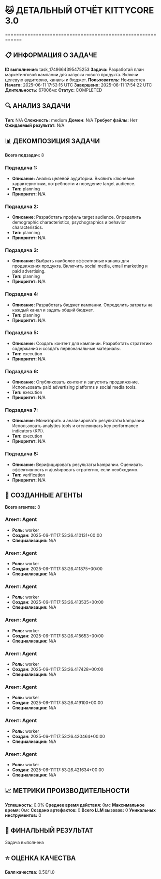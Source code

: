 # 🐱 ДЕТАЛЬНЫЙ ОТЧЁТ KITTYCORE 3.0
============================================================

## 📋 ИНФОРМАЦИЯ О ЗАДАЧЕ
**ID выполнения:** task_1749664395475253
**Задача:** Разработай план маркетинговой кампании для запуска нового продукта. Включи целевую аудиторию, каналы и бюджет.
**Пользователь:** Неизвестен
**Начато:** 2025-06-11 17:53:15 UTC
**Завершено:** 2025-06-11 17:54:22 UTC
**Длительность:** 67006мс
**Статус:** COMPLETED

## 🔍 АНАЛИЗ ЗАДАЧИ
**Тип:** N/A
**Сложность:** medium
**Домен:** N/A
**Требует файлы:** Нет
**Ожидаемый результат:** N/A

## 📊 ДЕКОМПОЗИЦИЯ ЗАДАЧИ
**Всего подзадач:** 8

### Подзадача 1:
- **Описание:** Анализ целевой аудитории. Выявить ключевые характеристики, потребности и поведение target audience.
- **Тип:** planning
- **Приоритет:** N/A

### Подзадача 2:
- **Описание:** Разработать профиль target audience. Определить demographic characteristics, psychographics и behavior characteristics.
- **Тип:** planning
- **Приоритет:** N/A

### Подзадача 3:
- **Описание:** Выбрать наиболее эффективные каналы для продвижения продукта. Включить social media, email marketing и paid advertising.
- **Тип:** planning
- **Приоритет:** N/A

### Подзадача 4:
- **Описание:** Разработать бюджет кампании. Определить затраты на каждый канал и задать общий бюджет.
- **Тип:** planning
- **Приоритет:** N/A

### Подзадача 5:
- **Описание:** Создать контент для кампании. Разработать стратегию содержания и создать первоначальные материалы.
- **Тип:** execution
- **Приоритет:** N/A

### Подзадача 6:
- **Описание:** Опубликовать контент и запустить продвижение. Использовать paid advertising platforms и social media tools.
- **Тип:** execution
- **Приоритет:** N/A

### Подзадача 7:
- **Описание:** Мониторить и анализировать результаты kampanии. Использовать analytics tools и отслеживать key performance indicators (KPI).
- **Тип:** execution
- **Приоритет:** N/A

### Подзадача 8:
- **Описание:** Верифицировать результаты kampanии. Оценивать эффективность и ajustировать стратегию, если необходимо.
- **Тип:** verification
- **Приоритет:** N/A

## 🤖 СОЗДАННЫЕ АГЕНТЫ
**Всего агентов:** 8

### Агент: Agent
- **Роль:** worker
- **Создан:** 2025-06-11T17:53:26.410131+00:00
- **Специализация:** N/A

### Агент: Agent
- **Роль:** worker
- **Создан:** 2025-06-11T17:53:26.411875+00:00
- **Специализация:** N/A

### Агент: Agent
- **Роль:** worker
- **Создан:** 2025-06-11T17:53:26.413535+00:00
- **Специализация:** N/A

### Агент: Agent
- **Роль:** worker
- **Создан:** 2025-06-11T17:53:26.415653+00:00
- **Специализация:** N/A

### Агент: Agent
- **Роль:** worker
- **Создан:** 2025-06-11T17:53:26.417428+00:00
- **Специализация:** N/A

### Агент: Agent
- **Роль:** worker
- **Создан:** 2025-06-11T17:53:26.419100+00:00
- **Специализация:** N/A

### Агент: Agent
- **Роль:** worker
- **Создан:** 2025-06-11T17:53:26.420464+00:00
- **Специализация:** N/A

### Агент: Agent
- **Роль:** worker
- **Создан:** 2025-06-11T17:53:26.421634+00:00
- **Специализация:** N/A

## 📈 МЕТРИКИ ПРОИЗВОДИТЕЛЬНОСТИ
**Успешность:** 0.0%
**Среднее время действия:** 0мс
**Максимальное время:** 0мс
**Создано артефактов:** 0
**Всего LLM вызовов:** 0
**Уникальных инструментов:** 0

## 🎯 ФИНАЛЬНЫЙ РЕЗУЛЬТАТ
Задача выполнена

## ⭐ ОЦЕНКА КАЧЕСТВА
**Балл качества:** 0.50/1.0
